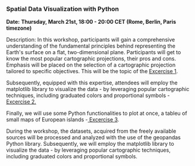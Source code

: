 ### **Spatial Data Visualization with Python**

**Date:** **Thursday, March 21st, 18:00 - 20:00 CET (Rome, Berlin, Paris timezone)**

Description: In this workshop, participants will gain a comprehensive understanding of the fundamental principles behind representing the Earth's surface on a flat, two-dimensional plane. Participants will get to know the most popular cartographic projections, their pros and cons. Emphasis will be placed on the selection of a cartographic projection tailored to specific objectives. This will be the topic of the [Excercise 1](1_Map_projections.ipynb).

Subsequently, equipped with this expertise, attendees will employ the matplotlib library to visualize the data - by leveraging popular cartographic techniques, including graduated colors and proportional symbols -  [Excercise 2.](2_World_map.ipynb)

Finally, we will use some Python functionalities to plot at once, a tableu of small maps of European islands
-[ Excercise 3](3_Islands_series_of_maps.ipynb).

During the workshop, the datasets, acquired from the freely available sources will be processed and analyzed with the use of the geopandas Python library. Subsequently, we will employ the matplotlib library to visualize the data - by leveraging popular cartographic techniques, including graduated colors and proportional symbols.